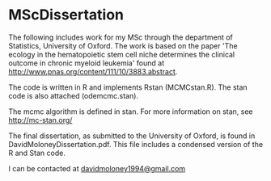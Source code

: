# MScDissertation

The following includes work for my MSc through the department of Statistics, University of Oxford. The work is based on the paper 'The ecology in the hematopoietic stem cell niche determines the clinical outcome in chronic myeloid leukemia' found at http://www.pnas.org/content/111/10/3883.abstract.

The code is written in R and implements Rstan (MCMCstan.R). The stan code is also attached  (odemcmc.stan).

The mcmc algorithm is defined in stan. For more information on stan, see http://mc-stan.org/

The final dissertation, as submitted to the University of Oxford, is found in DavidMoloneyDissertation.pdf. This file includes a condensed version of the R and Stan code.

I can be contacted at davidmoloney1994@gmail.com
